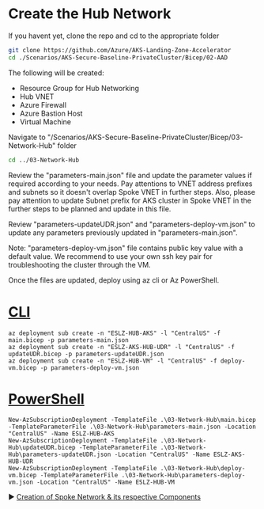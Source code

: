 # Create the Hub Network

If you havent yet, clone the repo and cd to the appropriate folder
```bash
git clone https://github.com/Azure/AKS-Landing-Zone-Accelerator
cd ./Scenarios/AKS-Secure-Baseline-PrivateCluster/Bicep/02-AAD
```

The following will be created:

* Resource Group for Hub Networking
* Hub VNET
* Azure Firewall
* Azure Bastion Host
* Virtual Machine

Navigate to "/Scenarios/AKS-Secure-Baseline-PrivateCluster/Bicep/03-Network-Hub" folder

```bash
cd ../03-Network-Hub
```

Review the "parameters-main.json" file and update the parameter values if required according to your needs. Pay attentions to VNET address prefixes and subnets so it doesn't overlap Spoke VNET in further steps. Also, please pay attention to update Subnet prefix for AKS cluster in Spoke VNET in the further steps to be planned and update in this file.

Review "parameters-updateUDR.json" and "parameters-deploy-vm.json" to update any parameters previously updated in "parameters-main.json".

Note: "parameters-deploy-vm.json" file contains public key value with a default value. We recommend to use your own ssh key pair for troubleshooting the cluster through the VM.

Once the files are updated, deploy using az cli or Az PowerShell.

# [CLI](#tab/CLI)

```azurecli
az deployment sub create -n "ESLZ-HUB-AKS" -l "CentralUS" -f main.bicep -p parameters-main.json
az deployment sub create -n "ESLZ-AKS-HUB-UDR" -l "CentralUS" -f updateUDR.bicep -p parameters-updateUDR.json
az deployment sub create -n "ESLZ-HUB-VM" -l "CentralUS" -f deploy-vm.bicep -p parameters-deploy-vm.json
```

# [PowerShell](#tab/PowerShell)

```azurepowershell
New-AzSubscriptionDeployment -TemplateFile .\03-Network-Hub\main.bicep -TemplateParameterFile .\03-Network-Hub\parameters-main.json -Location "CentralUS" -Name ESLZ-HUB-AKS
New-AzSubscriptionDeployment -TemplateFile .\03-Network-Hub\updateUDR.bicep -TemplateParameterFile .\03-Network-Hub\parameters-updateUDR.json -Location "CentralUS" -Name ESLZ-AKS-HUB-UDR
New-AzSubscriptionDeployment -TemplateFile .\03-Network-Hub\deploy-vm.bicep -TemplateParameterFile .\03-Network-Hub\parameters-deploy-vm.json -Location "CentralUS" -Name ESLZ-HUB-VM
```

:arrow_forward: [Creation of Spoke Network & its respective Components](./04-network-lz.md)
